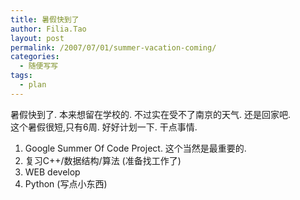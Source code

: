 ```yaml
---
title: 暑假快到了
author: Filia.Tao
layout: post
permalink: /2007/07/01/summer-vacation-coming/
categories:
  - 随便写写
tags:
  - plan
---
```

暑假快到了. 本来想留在学校的. 不过实在受不了南京的天气. 还是回家吧.  
这个暑假很短,只有6周. 好好计划一下. 干点事情.  
1. Google Summer Of Code Project. 这个当然是最重要的.  
2. 复习C++/数据结构/算法 (准备找工作了)  
3. WEB develop  
4. Python (写点小东西)
